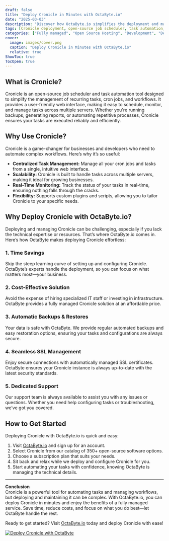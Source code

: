 ```yaml
---
draft: false
title: "Deploy Cronicle in Minutes with OctaByte.io"
date: "2025-03-03"
description: "Discover how OctaByte.io simplifies the deployment and management of Cronicle, a powerful open-source job scheduler and task automation tool. Save time, reduce costs, and enjoy seamless automation with OctaByte's fully managed services."
tags: [Cronicle deployment, open-source job scheduler, task automation, managed Cronicle, OctaByte, automated backups, SSL management, cost-effective IT solutions, open-source software management]
categories: ["Fully managed", "Open Source Hosting", "Development", "Dev Ops", "Cronicle"]
cover:
  image: images/cover.png
  caption: "Deploy Cronicle in Minutes with OctaByte.io"
  relative: true
ShowToc: true
TocOpen: true
---
```



## What is Cronicle?

Cronicle is an open-source job scheduler and task automation tool designed to simplify the management of recurring tasks, cron jobs, and workflows. It provides a user-friendly web interface, making it easy to schedule, monitor, and manage tasks across multiple servers. Whether you're running backups, generating reports, or automating repetitive processes, Cronicle ensures your tasks are executed reliably and efficiently.

## Why Use Cronicle?

Cronicle is a game-changer for businesses and developers who need to automate complex workflows. Here’s why it’s so useful:

- **Centralized Task Management:** Manage all your cron jobs and tasks from a single, intuitive web interface.
- **Scalability:** Cronicle is built to handle tasks across multiple servers, making it ideal for growing businesses.
- **Real-Time Monitoring:** Track the status of your tasks in real-time, ensuring nothing falls through the cracks.
- **Flexibility:** Supports custom plugins and scripts, allowing you to tailor Cronicle to your specific needs.

## Why Deploy Cronicle with OctaByte.io?

Deploying and managing Cronicle can be challenging, especially if you lack the technical expertise or resources. That’s where OctaByte.io comes in. Here’s how OctaByte makes deploying Cronicle effortless:

### 1. **Time Savings**
Skip the steep learning curve of setting up and configuring Cronicle. OctaByte’s experts handle the deployment, so you can focus on what matters most—your business.

### 2. **Cost-Effective Solution**
Avoid the expense of hiring specialized IT staff or investing in infrastructure. OctaByte provides a fully managed Cronicle solution at an affordable price.

### 3. **Automatic Backups & Restores**
Your data is safe with OctaByte. We provide regular automated backups and easy restoration options, ensuring your tasks and configurations are always secure.

### 4. **Seamless SSL Management**
Enjoy secure connections with automatically managed SSL certificates. OctaByte ensures your Cronicle instance is always up-to-date with the latest security standards.

### 5. **Dedicated Support**
Our support team is always available to assist you with any issues or questions. Whether you need help configuring tasks or troubleshooting, we’ve got you covered.

## How to Get Started

Deploying Cronicle with OctaByte.io is quick and easy:

1. Visit [OctaByte.io](https://octabyte.io) and sign up for an account.
2. Select Cronicle from our catalog of 350+ open-source software options.
3. Choose a subscription plan that suits your needs.
4. Sit back and relax while we deploy and configure Cronicle for you.
5. Start automating your tasks with confidence, knowing OctaByte is managing the technical details.

---

**Conclusion**  
Cronicle is a powerful tool for automating tasks and managing workflows, but deploying and maintaining it can be complex. With OctaByte.io, you can deploy Cronicle in minutes and enjoy the benefits of a fully managed service. Save time, reduce costs, and focus on what you do best—let OctaByte handle the rest.

Ready to get started? Visit [OctaByte.io](https://octabyte.io) today and deploy Cronicle with ease!

[![Deploy Cronicle with OctaByte](/images/deploy-on-octabyte.png)](https://octabyte.io/fully-managed-open-source-services/development/dev-ops/cronicle)